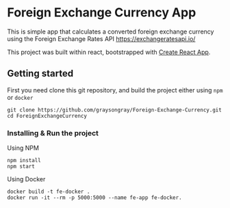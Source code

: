 # Foreign Exchange Currency App
This is simple app that calculates a converted foreign exchange currency using the Foreign Exchange Rates API
https://exchangeratesapi.io/

This project was built within react, bootstrapped with [Create React App](https://github.com/facebook/create-react-app).

## Getting started
First you need clone this git repository, and build the project either using `npm` or `docker`<br>
```
git clone https://github.com/graysongray/Foreign-Exchange-Currency.git
cd ForeignExchangeCurrency
```

### Installing & Run the project
Using NPM <br>
```
npm install
npm start
```
Using Docker <br>
```
docker build -t fe-docker .
docker run -it --rm -p 5000:5000 --name fe-app fe-docker.
```
